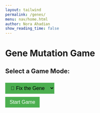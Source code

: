 ```yaml
---
layout: tailwind
permalink: /genes/
menu: nav/home.html
author: Nora Ahadian
show_reading_time: false
---
```


<style>
  .sequence-box {
    display: flex;
    gap: 6px;
    padding: 12px;
    border: 1px solid #ccc;
    background: #f9f9f9;
    font-family: monospace;
    font-size: 22px;
    margin-top: 10px;
    min-height: 40px;
    flex-wrap: wrap;
  }

  .base {
    cursor: move;
    padding: 4px 10px;
    border: 1px solid #999;
    border-radius: 4px;
    background: #fff;
  }

  .A { color: #e74c3c; }
  .T { color: #2980b9; }
  .C { color: #27ae60; }
  .G { color: #f39c12; }

  button, select {
    margin-top: 10px;
    padding: 8px 14px;
    background: #4CAF50;
    color: white;
    border: none;
    font-size: 16px;
    cursor: pointer;
    margin-right: 8px;
  }

  button:hover {
    background-color: #45a049;
  }

  select {
    color: black;
  }

  #mutation-type, #mutation-effect {
    margin-top: 18px;
    font-weight: bold;
    font-size: 18px;
  }

  .hidden {
    display: none;
  }

  .progress-container {
    width: 100%;
    background-color: #e0e0e0;
    border-radius: 4px;
    margin-top: 10px;
    height: 20px;
    overflow: hidden;
  }

  .progress-bar {
    height: 100%;
    width: 0%;
    background-color: #4CAF50;
    text-align: center;
    color: white;
    line-height: 20px;
    font-size: 12px;
  }

  #move-counter {
    font-weight: bold;
    margin-top: 10px;
  }

  #you-won-message {
    font-size: 20px;
    color: green;
    font-weight: bold;
    margin-top: 12px;
  }
</style>

# Gene Mutation Game

<!-- Game Mode Selector -->
<div id="mode-select" style="margin-bottom: 20px;">
  <h2 style="font-size: 20px; font-weight: bold;">Select a Game Mode:</h2>
  <select id="mode" onchange="handleModeChange()" style="font-size: 16px; margin-top: 8px;">
    <option value="fix">🧩 Fix the Gene</option>
    <option value="sandbox">🧪 Sandbox</option>
  </select>
  <br>
  <button onclick="startGame()" style="margin-top: 10px;">Start Game</button>
</div>

<!-- Difficulty Level Selector (hidden by default) -->
<div id="difficulty-container" class="hidden">
  <h2 style="font-size: 18px; font-weight: bold;">Select Difficulty:</h2>
  <select id="difficulty" style="font-size: 16px; margin-bottom: 10px;">
    <option value="easy">Easy (4 bases)</option>
    <option value="medium" selected>Medium (8 bases)</option>
    <option value="hard">Hard (12 bases)</option>
  </select>
</div>


<!-- Shared Gene Selection -->
<div id="game-ui" class="hidden">
  <label for="gene-select">Select a gene:</label>
  <select id="gene-select">
    <option value="random">Random</option>
  </select>
  <button onclick="loadSelectedGene()">Load Gene</button>

  <p id="gene-name">Gene: ...</p>
  <p id="condition-name">Condition: ...</p>

  <div id="dna-sequence" class="sequence-box"></div>

  <!-- Fix the Gene Mode UI -->
  <div id="fix-tools" class="hidden">
    <div class="progress-container">
      <div class="progress-bar" id="progress-bar">0%</div>
    </div>
    <div id="move-counter">Moves: 0</div>
    <p id="you-won-message"></p>
  </div>

  <!-- Sandbox Mode UI -->
  <div id="sandbox-tools" class="hidden" style="margin-top: 12px;">
    <select id="mutation-action">
      <option value="substitute">Substitution</option>
      <option value="insert">Insertion</option>
      <option value="delete">Deletion</option>
    </select>
    <input type="text" id="base-input" maxlength="1" placeholder="Base (A/T/C/G)" />
    <button onclick="applyMutation()">Apply Mutation</button>
  </div>

  <p id="mutation-effect"></p>
</div>

<!-- Scramble popup (for Fix mode only) -->
<div id="scramble-popup" style="
  position: fixed;
  top: 0; left: 0; right: 0; bottom: 0;
  background: rgba(0,0,0,0.8);
  color: white;
  font-size: 24px;
  display: none;
  justify-content: center;
  align-items: center;
  z-index: 100;
  flex-direction: column;
">
  <p>Randomizing sequence…</p>
</div>
<script>
const BACKEND_URL = "http://127.0.0.1:8504/api";
let currentGene = "";
let currentCondition = "";
let correctSequence = "";
let currentSequence = "";
let moveCount = 0;
let mode = "sandbox";  // default
function handleModeChange() {
  const selected = document.getElementById("mode").value;
  if (selected === "fix") {
    document.getElementById("fix-tools").classList.remove("hidden");
    document.getElementById("sandbox-tools").classList.add("hidden");
    document.getElementById("difficulty-container").classList.remove("hidden");
  } else {
    document.getElementById("fix-tools").classList.add("hidden");
    document.getElementById("sandbox-tools").classList.remove("hidden");
    document.getElementById("difficulty-container").classList.add("hidden");
  }
}
function startGame() {
  mode = document.getElementById("mode").value;
  document.getElementById("mode-select").classList.add("hidden");
  document.getElementById("game-ui").classList.remove("hidden");
  handleModeChange(); // toggle UI tools
  populateGeneList();
  }
async function populateGeneList() {
  try {
    const res = await fetch(`${BACKEND_URL}/gene-list`);
    const data = await res.json();
    const select = document.getElementById("gene-select");
    select.innerHTML = `<option value="random">Random</option>`;
    data.genes.forEach(gene => {
      const opt = document.createElement("option");
      opt.value = gene;
      opt.textContent = gene;
      select.appendChild(opt);
    });
  } catch (err) {
    console.error("Failed to load gene list:", err);
  }
}
function scrambleSequence(seq) {
  const arr = seq.split('');
  for (let i = arr.length - 1; i > 0; i--) {
    const j = Math.floor(Math.random() * (i + 1));
    [arr[i], arr[j]] = [arr[j], arr[i]];
  }
  return arr.join('');
}
function loadSelectedGene() {
  const selected = document.getElementById("gene-select").value;
  const difficulty = document.getElementById("difficulty").value;
  const lengthMap = { easy: 4, medium: 8, hard: 12 };
  const desiredLength = lengthMap[difficulty];
  fetch(`${BACKEND_URL}/choose-gene?name=${selected}&length=${desiredLength}`)
    .then(res => res.json())
    .then(data => {
      currentGene = data.gene;
      currentCondition = data.condition;
      correctSequence = data.sequence;
      moveCount = 0;
      document.getElementById("you-won-message").textContent = "";
      document.getElementById("gene-name").textContent = `Gene: ${currentGene}`;
      document.getElementById("condition-name").textContent = `Condition: ${currentCondition}`;
      document.getElementById("mutation-effect").textContent = "";
      document.getElementById("move-counter").textContent = `Moves: 0`;
      if (mode === "fix") {
        document.getElementById("scramble-popup").style.display = "flex";
        let scrambled = correctSequence;
        let attempts = 0;
        // Ensure <50% correct
        while (similarity(scrambled, correctSequence) >= 0.5 && attempts < 100) {
          scrambled = scrambleSequence(correctSequence);
          attempts++;
        }
        currentSequence = scrambled;
        setTimeout(() => {
          renderSequence(currentSequence);
          document.getElementById("scramble-popup").style.display = "none";
          updateProgress();
        }, 1200);
      } else {
        currentSequence = correctSequence;
        renderSequence(currentSequence);
      }
      updateProgress();
    });
}
function similarity(seq1, seq2) {
  let correct = 0;
  for (let i = 0; i < seq1.length; i++) {
    if (seq1[i] === seq2[i]) correct++;
  }
  return correct / seq1.length;
}
function renderSequence(sequence) {
  const box = document.getElementById("dna-sequence");
  box.innerHTML = "";
  for (let i = 0; i < sequence.length; i++) {
    const span = document.createElement("span");
    span.textContent = sequence[i];
    span.className = `base ${sequence[i]}`;
    span.setAttribute("draggable", "true");
    span.dataset.index = i;
    span.ondragstart = e => {
      e.dataTransfer.setData("text/plain", e.target.dataset.index);
    };
    span.ondragover = e => e.preventDefault();
    span.ondrop = e => {
      e.preventDefault();
      const fromIndex = parseInt(e.dataTransfer.getData("text/plain"));
      const toIndex = parseInt(e.target.dataset.index);
      swapBases(fromIndex, toIndex);
    };
    box.appendChild(span);
  }
}
function swapBases(fromIndex, toIndex) {
  let arr = currentSequence.split('');
  [arr[fromIndex], arr[toIndex]] = [arr[toIndex], arr[fromIndex]];
  currentSequence = arr.join('');
  if (mode === "fix") {
    moveCount++;
    document.getElementById("move-counter").textContent = `Moves: ${moveCount}`;
    updateProgress();
  }
  renderSequence(currentSequence);
}
function applyMutation() {
  const action = document.getElementById("mutation-action").value;
  const base = document.getElementById("base-input").value.toUpperCase();
  const bases = currentSequence.split("");
  if (!["A", "T", "C", "G"].includes(base) && action !== "delete") {
    alert("Please enter a valid base (A, T, C, G)");
    return;
  }
  if (action === "substitute") {
    bases[0] = base;
    showEffect("Substitution changes one base and can alter a protein, or sometimes do nothing (silent).");
  } else if (action === "insert") {
    bases.splice(0, 0, base);
    showEffect("Insertion can cause a frameshift, altering the entire protein downstream.");
  } else if (action === "delete") {
    bases.splice(0, 1);
    showEffect("Deletion removes a base, often causing a frameshift mutation.");
  }
  currentSequence = bases.join("").substring(0, 12);
  renderSequence(currentSequence);
}
function updateProgress() {
  if (mode !== "fix") return;
  let correct = 0;
  for (let i = 0; i < correctSequence.length; i++) {
    if (currentSequence[i] === correctSequence[i]) correct++;
  }
  const percent = Math.floor((correct / correctSequence.length) * 100);
  const bar = document.getElementById("progress-bar");
  bar.style.width = percent + "%";
  bar.textContent = `${percent}%`;
  if (percent === 100) {
    document.getElementById("you-won-message").textContent = "🎉 You fixed the gene!";
  }
}
function showEffect(text) {
  document.getElementById("mutation-effect").textContent = `Effect: ${text}`;
}
</script>
